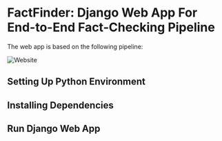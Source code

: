 # FactFinder: Django Web App For End-to-End Fact-Checking Pipeline
The web app is based on the following pipeline:

![Website](https://user-images.githubusercontent.com/25678184/111694946-e7806780-8808-11eb-9ecc-c35c4ea24ee8.png)

## Setting Up Python Environment

## Installing Dependencies

## Run Django Web App
